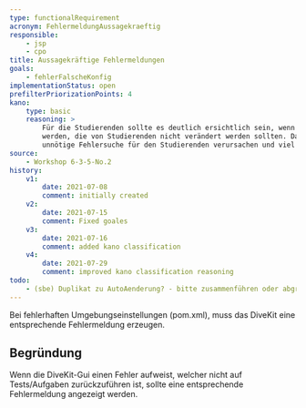 ```yaml
---
type: functionalRequirement
acronym: FehlermeldungAussagekraeftig
responsible: 
    - jsp
    - cpo
title: Aussagekräftige Fehlermeldungen
goals: 
    - fehlerFalscheKonfig
implementationStatus: open
prefilterPriorizationPoints: 4
kano:
    type: basic
    reasoning: >
        Für die Studierenden sollte es deutlich ersichtlich sein, wenn Fehler durch unerlaubte Änderungen an Dateien erzeugt 
        werden, die von Studierenden nicht verändert werden sollten. Das Fehlen einer passenden Fehlermeldung könnte eine 
        unnötige Fehlersuche für den Studierenden verursachen und viel Frust erzeugen.
source:
    - Workshop 6-3-5-No.2
history:
    v1:
        date: 2021-07-08
        comment: initially created
    v2:
        date: 2021-07-15
        comment: Fixed goales
    v3:
        date: 2021-07-16
        comment: added kano classification
    v4:
        date: 2021-07-29
        comment: improved kano classification reasoning
todo: 
    - (sbe) Duplikat zu AutoAenderung? - bitte zusammenführen oder abgrenzen 
---
```


Bei fehlerhaften Umgebungseinstellungen (pom.xml), muss das DiveKit eine entsprechende Fehlermeldung erzeugen.

## Begründung

Wenn die DiveKit-Gui einen Fehler aufweist, welcher nicht auf Tests/Aufgaben zurückzuführen ist, sollte eine entsprechende Fehlermeldung angezeigt werden.
